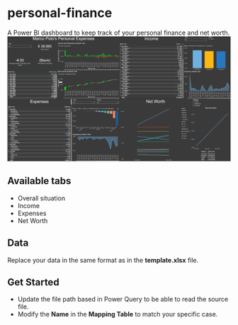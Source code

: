 # personal-finance
A Power BI dashboard to keep track of your personal finance and net worth.
![Alt text](thumbnail.png)

## Available tabs
- Overall situation
- Income
- Expenses
- Net Worth

## Data
Replace your data in the same format as in the **template.xlsx** file.

## Get Started
- Update the file path based in Power Query to be able to read the source file.
- Modify the **Name** in the **Mapping Table** to match your specific case.

